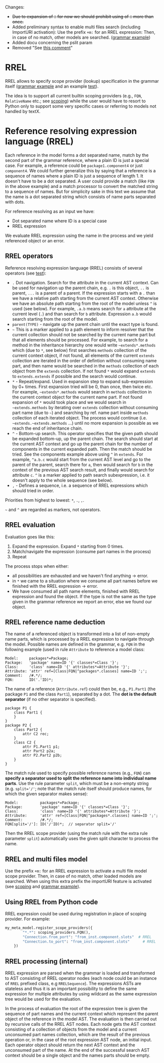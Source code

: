 Changes:
 * ~~Due to expansion of `*` for now we should prohibit using of `*` more than once.~~
 * Added preliminary syntax to enable multi files search  (including ImportURI activation): Use
   the prefix `+m:` for an RREL expression: Then, in case of no match, other models are searched.
   ([grammar example](https://github.com/textX/textX/blob/master/tests/functional/registration/projects/data_dsl/data_dsl/Data.tx))
 * Added docu concerning the pslit param
 * Removed "See [this comment](https://github.com/igordejanovic/textX/issues/111#issuecomment-441308211)"

# RREL
RREL allows to specify scope provider (lookup) specification in the
grammar itself ([grammar example](tests/functional/test_scoping/components_model1/ComponentsRrel.tx) and 
an example [test](https://github.com/textX/textX/blob/master/tests/functional/examples/test_hierarchical_data_structures_referencing_attributes.py)).

The idea is to support all current builtin scoping providers (e.g., `FQN`,
`RelativeName` etc.; see [scoping](scoping.md)) while the user would have to resort to Python only to
support some very specific cases or referring to models not handled by textX.

# Reference resolving expression language (RREL)

Each reference in the model forms a dot separated name, match by the second part
of the grammar reference, where a plain ID is just a special case. For example,
a reference could be `package1.component4` or just `component4`. We could further
generalize this by saying that a reference is a sequence of names where a plain
ID is just a sequence of length 1. It doesn't have to be a dot separated. A user
could provide a match (like `FQN` in the above example) and a match processor to
convert the matched string to a sequence of names. But for simplicity sake in
this text we assume that the name is a dot separated string which consists of
name parts separated with dots.


For reference resolving as an input we have:
- Dot separated name where ID is a special case
- RREL expression

We evaluate RREL expression using the name in the process and we yield referenced
object or an error.

## RREL operators

Reference resolving expression language (RREL) consists of several operators (see [test](tests/functional/test_scoping/test_rrel.py)):
- `.` Dot navigation. Search for the attribute in the current AST context. Can
  be used for navigation up the parent chain, e.g. `.` is this object, `..` is
  parent, `...` is a parent of a parent. If the expression starts with a `.`
  than we have a relative path starting from the current AST context. Otherwise
  we have an absolute path starting from the root of the model unless `^` is
  used (see below). For example, `.a.b` means search for `a` attribute at the
  current level (`.`) and than search for `b` attribute. Expression `a.b` would
  search starting from the root of the model.
- `parent(TYPE)` - navigate up the parent chain until the exact type is found.
- `~` This is a marker applied to a path element to inform resolver that the
  current collection should not be searched by the current name part but that
  all elements should be processed. For example, to search for a method in the
  inheritance hierarchy one would write `~extends*.methods` which (due to `*`,
  see below) first searches `methods` collection of the current context object,
  if not found, all elements of the current `extends` collection are iterated in
  the order of defintion without consuming name part, and then name would be
  searched in the `methods` collection of each object from the `extends`
  collection. If not found `*` would expand `extends` to `extends.extends` if
  possible and the search would continue.
- `*` - Repeat/expand. Used in expansion step to expand sub-expression by 0+
  times. First expansion tried will be 0, than once, then twice etc. For
  example, `~extends*.methods` would search in `methods` collection in the
  current context object for the current name part. If not found expansion of
  `*` would took place and we would search in `~extends.methods` by iterating
  over `extends` collection without consuming part name (due to `~`) and
  searching by ref. name part inside `methods` collection of each iterated
  object. The process would continue (i.e. `~extends.~extends.methods` ...)
  until no more expansion is possible as we reach the end of inheritance chain.
- `^` - Bottom-up search. This operator specifies that the given path should be
  expanded bottom-up, up the parent chain. The search should start at the
  current AST context and go up the parent chain for the number of components in
  the current expanded path. Then the match should be tried. See the components
  example above using `^` in `extends`. For example, `^a.b.c` would start from
  the current AST level and go to the parent of the parent, search there for
  `a`, then would search for `b` in the context of the previous AST search
  result, and finally would search for attribute `c`. `^` is a marker applied to
  path search subexpression, i.e. it doesn't apply to the whole sequence (see
  below).
- `,` - Defines a sequence, i.e. a sequence of RREL expressions which should
  tried in order.
  
Priorities from highest to lowest: `*`, `.`, `,`.

`~` and `^` are regarded as markers, not operators.

## RREL evaluation

Evaluation goes like this:
1. Expand the expression. Expand `*` starting from 0 times.
2. Match/navigate the expression (consume part names in the process)
3. Repeat

The process stops when either:
- all possibilities are exhausted and we haven't find anything -> error.
- in `*` we came to a situation where we consume all part names before we
  finished with the RREL expression -> error.
- We have consumed all path name elements, finished with RREL expression and
  found the object. If the type is not the same as the type given in the grammar
  reference we report an error, else we found our object.

## RREL reference name deduction

The name of a referenced object is transformed into a list of non-empty
name parts, which is processed by a RREL expression to navigate through the
model. Possible names are defined in the grammar, e.g. `FQN` in the
following example (used in rule `Attribute` to reference a model class:

    Model:     packages*=Package;
    Package:   'package' name=ID '{' classes*=Class '}';
    Class:     'class' name=ID '{' attributes*=Attribute '}';
    Attribute: 'attr' ref=[Class|FQN|^packages*.classes] name=ID ';';
    Comment:   /#.*/;
    FQN:       ID('.'ID)*;

The name of a reference (`Attribute.ref`) could then be,
e.g., `P1.Part1` (the package `P1` and the class `Part1`),
separated by a dot. The **dot is the default separator**
(if no other separator is specified).

    package P1 {
        class Part1 {
        }
    }
    package P2 {
        class Part2 {
            attr C2 rec;
        }
        class C2 {
            attr P1.Part1 p1;
            attr Part2 p2a;
            attr P2.Part2 p2b;
        }
    }

The match rule used to specify possible reference names (e.g., `FQN`)
can **specify a separator used to split the reference name into individual
name parts**. Use the rule parameter `split`, which must be a non-empty
string (e.g. `split='/'`; note that the match rule itself should produce
names, for which the given separator makes sense):

    Model:          packages*=Package;
    Package:        'package' name=ID '{' classes*=Class '}';
    Class:          'class' name=ID '{' attributes*=Attribute '}';
    Attribute:      'attr' ref=[Class|FQN|^packages*.classes] name=ID ';';
    Comment:        /#.*/;
    FQN[split='/']: ID('/'ID)*;  // separator split='/'

Then the RREL scope provider (using the match rule with the extra
rule parameter `split`) automatically uses the given split
character to process the name.

## RREL and multi files model

Use the prefix `+m:` for an RREL expression to activate a multi file model
scope provider. Then, in case of no match, other loaded models are searched.
When using this extra prefix the importURI feature is activated
(see [scoping](scoping.md) and
[grammar example](https://github.com/textX/textX/blob/master/tests/functional/registration/projects/data_dsl/data_dsl/Data.tx)).

## Using RREL from Python code

RREL expression could be used during registration in place of scoping provider.
For example:

```Python
my_meta_model.register_scope_providers({
        "*.*": scoping_providers.FQN(),
        "Connection.from_port": "from_inst.component.slots"  # RREL
        "Connection.to_port": "from_inst.component.slots"      # RREL
    })
```

## RREL processing (internal)

RREL expression are parsed when the grammar is loaded and transformed to AST
consisting of RREL operator nodes (each node could be an instance of `RREL`
prefixed class, e.g `RRELSequence`). The expressions ASTs are stateless and thus
it is an important possibility to define the same expression for multiple
attributes by using wildcard as the same expression tree would be used for the
evaluation.

In the process of evaluation the root of the expression tree is given the
sequence of part names and the current context which represent the parent object
of the reference in the model AST. The evaluation is then carried out by
recursive calls of the RREL AST nodes. Each node gets the AST context consisting
of a collection of objects from the model and a current unconsumed part names
collection, which are the result of the previous operation or, in the case of
the root expression AST node, an initial input. Each operator object should
return the next AST context and the unconsumed part of the name. At the end of
the successful search AST context should be a single object and the names parts
should be empty.
